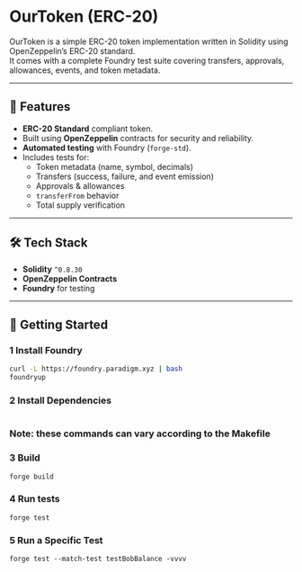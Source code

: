 # OurToken (ERC-20)

OurToken is a simple ERC-20 token implementation written in Solidity using OpenZeppelin’s ERC-20 standard.  
It comes with a complete Foundry test suite covering transfers, approvals, allowances, events, and token metadata.

---

## 📌 Features

- **ERC-20 Standard** compliant token.
- Built using **OpenZeppelin** contracts for security and reliability.
- **Automated testing** with Foundry (`forge-std`).
- Includes tests for:
  - Token metadata (name, symbol, decimals)
  - Transfers (success, failure, and event emission)
  - Approvals & allowances
  - `transferFrom` behavior
  - Total supply verification

---

## 🛠 Tech Stack

- **Solidity** `^0.8.30`
- **OpenZeppelin Contracts**
- **Foundry** for testing

---

## 🚀 Getting Started

### 1 Install Foundry

```bash
curl -L https://foundry.paradigm.xyz | bash
foundryup
```

### 2 Install Dependencies

```forge install OpenZeppelin/openzeppelin-contracts

```

### Note: these commands can vary according to the Makefile

### 3 Build

```
forge build
```

### 4 Run tests

```
forge test
```

### 5 Run a Specific Test

```
forge test --match-test testBobBalance -vvvv

```
